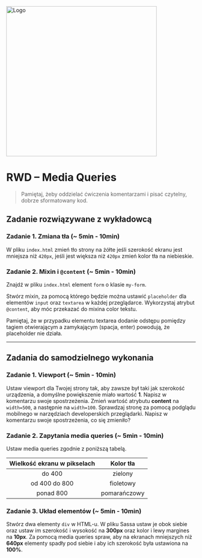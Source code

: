 <img alt="Logo" src="http://coderslab.pl/svg/logo-coderslab.svg" width="400">

# RWD &ndash; Media Queries

> Pamiętaj, żeby oddzielać ćwiczenia komentarzami i pisać czytelny, dobrze sformatowany kod.

## Zadanie rozwiązywane z wykładowcą

### Zadanie 1. Zmiana tła  (~ 5min - 10min)

W pliku `index.html` zmień tło strony na żółte jeśli szerokość ekranu jest mniejsza niż `420px`, jeśli jest większa niż `420px`
zmień kolor tła na niebieskie.

### Zadanie 2. Mixin  i `@content` (~ 5min - 10min)

Znajdź w pliku `index.html` element `form` o klasie `my-form`.

Stwórz mixin, za pomocą którego będzie można ustawić `placeholder` dla elementów `input` oraz `textarea` w każdej przeglądarce.
Wykorzystaj atrybut `@content`, aby móc przekazać do mixina color tekstu.

Pamiętaj, że w przypadku elementu textarea dodanie odstępu pomiędzy tagiem otwierającym a zamykającym (spacja, enter) powodują, że placeholder nie działa.

-------------------------------------------------------------------------------

## Zadania do samodzielnego wykonania

### Zadanie 1. Viewport  (~ 5min - 10min)
Ustaw viewport dla Twojej strony tak, aby zawsze był taki jak szerokość urządzenia, a domyślne powiększenie miało wartość **1**.
Napisz w komentarzu swoje spostrzeżenia.
Zmień wartość atrybutu **content** na `width=500`, a następnie na `width=100`.
Sprawdzaj stronę za pomocą podglądu mobilnego w narzędziach developerskich przeglądarki.
Napisz w komentarzu swoje spostrzeżenia, co się zmieniło?

### Zadanie 2. Zapytania media queries  (~ 5min - 10min)
Ustaw media queries zgodnie z poniższą tabelą.

| Wielkość ekranu w pikselach | Kolor tła |
| :---: | :---: |
| do 400 | zielony |
| od 400 do 800 | fioletowy |
| ponad 800 | pomarańczowy |


### Zadanie 3. Układ elementów  (~ 5min - 10min)
Stwórz dwa elementy `div` w HTML-u. W pliku Sassa ustaw je obok siebie oraz ustaw im szerokość i wysokość na **300px** oraz kolor i lewy margines na **10px**.	Za pomocą media queries spraw, aby na ekranach mniejszych niż **640px** elementy spadły pod siebie i aby ich szerokość była ustawiona na **100%**.
